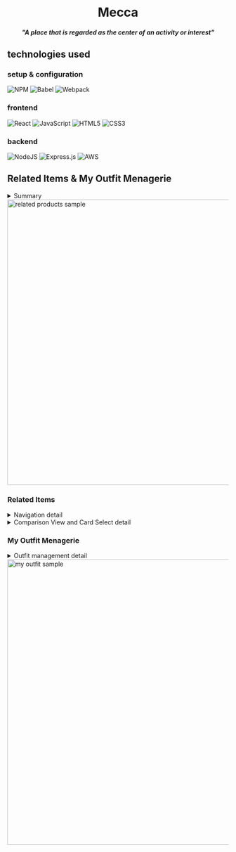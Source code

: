 <h1 align="center">
  <br>
    Mecca
    <h4 align="center">
        <i>"A place that is regarded as the center of an activity or interest"</i>
      <br>
    </h4>
</h1>

## technologies used

### setup & configuration
![NPM](https://img.shields.io/badge/NPM-%23CB3837.svg?style=for-the-badge&logo=npm&logoColor=white)
![Babel](https://img.shields.io/badge/Babel-F9DC3e?style=for-the-badge&logo=babel&logoColor=black)
![Webpack](https://img.shields.io/badge/webpack-%238DD6F9.svg?style=for-the-badge&logo=webpack&logoColor=black)

### frontend
![React](https://img.shields.io/badge/react-%2320232a.svg?style=for-the-badge&logo=react&logoColor=%2361DAFB)
![JavaScript](https://img.shields.io/badge/javascript-%23323330.svg?style=for-the-badge&logo=javascript&logoColor=%23F7DF1E)
![HTML5](https://img.shields.io/badge/html5-%23E34F26.svg?style=for-the-badge&logo=html5&logoColor=white)
![CSS3](https://img.shields.io/badge/css3-%231572B6.svg?style=for-the-badge&logo=css3&logoColor=white)

### backend
![NodeJS](https://img.shields.io/badge/node.js-6DA55F?style=for-the-badge&logo=node.js&logoColor=white)
![Express.js](https://img.shields.io/badge/express.js-%23404d59.svg?style=for-the-badge&logo=express&logoColor=%2361DAFB)
![AWS](https://img.shields.io/badge/AWS-%23FF9900.svg?style=for-the-badge&logo=amazon-aws&logoColor=white)

## Related Items & My Outfit Menagerie

<details>
<summary>Summary</summary>
<br>
<ul>
  <li>Renders information about each product related to current item in product overview</li>
  <li>Navigation via carousel buttons</li>
  <li>Clicking a product card sets it as new overview</li>
  <li>Compare current item with individual product card</li>
  <li>Store personal favorites in “My Outfit Menagerie”</li>
</ul>
</details>

<img width="650" alt="related products sample" src="https://user-images.githubusercontent.com/112882051/218277715-bf18f0cb-0963-4029-afdf-a032ee48e941.png">

### Related Items

<details>
<summary>Navigation detail</summary>
<br>
<ul>
  <li>Arrow buttons navigate through product cards</li>
  <li>Currently-selected product card is highlighted with thematic color</li>
  <li>When at far-left or far-right edges of container, click will loop user back to beginning/end of carousel</li>
</ul>
</details>

<details>
<summary>Comparison View and Card Select detail</summary>
<br>
<ul>
  <li>Product card’s action button opens a modal populated with all review data, comparing current product card and current product overview item</li>
  <li>Clicking a product card will:
    <ul>
      <li>load it to the product overview</li>
      <li>repopulate carousel with items related to said product</li>
      <li>focus user attention on newly rendered overview</li>
    </ul>
  </li>
</ul>
</details>

### My Outfit Menagerie

<details>
<summary>Outfit management detail</summary>
<br>
<ul>
  <li>Product displayed in product overview is added to My Outfit Menagerie upon clicking "Add current product"</li>
  <li>Same item cannot be added repeatedly, but differing styles of same item can be added</li>
  <li>Items can be deleted on click of action button</li>
  <li>Items in "My Outfit" are stored in local browser storage for user-specific rendering</li>
<ul>
</details>

<img width="650" alt="my outfit sample" src="https://user-images.githubusercontent.com/112882051/218277806-b896af73-1fd3-45e1-9c18-cd7de5fd818c.png">


